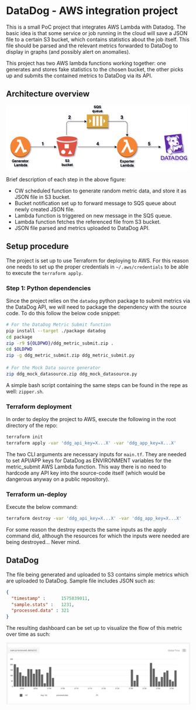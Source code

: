 # DataDog - AWS integration project

This is a small PoC project that integrates AWS Lambda with Datadog. The basic idea is that some service or job running in the cloud will save a JSON file to a certain S3 bucket, which contains statistics about the job itself. This file should be parsed and the relevant metrics forwarded to DataDog to display in graphs (and possibly alert on anomalies).

This project has two AWS lambda functions working together: one generates and stores fake statistics to the chosen bucket, the other picks up and submits the contained metrics to DataDog via its API.

## Architecture overview

![architecture overview](aws-ddg-project.png "Architecture")

Brief description of each step in the above figure:

* CW scheduled function to generate random metric data, and store it as JSON file in S3 bucket.
* Bucket notification set up to forward message to SQS queue about newly created JSON file.
* Lambda function is triggered on new message in the SQS queue.
* Lambda function fetches the referenced file from S3 bucket.
* JSON file parsed and metrics uploaded to DataDog API.

## Setup procedure

The project is set up to use Terraform for deploying to AWS. For this reason one needs to set up the proper credentials in `~/.aws/credentials` to be able to execute the `terraform apply`.

### Step 1: Python dependencies

Since the project relies on the `datadog` python package to submit metrics via the DataDog API, we will need to package the dependency with the source code. To do this follow the below code snippet:

```bash
# For the DataDog Metric Submit function
pip install --target ./package datadog
cd package
zip -r9 ${OLDPWD}/ddg_metric_submit.zip .
cd $OLDPWD
zip -g ddg_metric_submit.zip ddg_metric_submit.py

# For the Mock Data source generator
zip ddg_mock_datasource.zip ddg_mock_datasource.py
```

A simple bash script containing the same steps can be found in the repe as well: `zipper.sh`.

### Terraform deployment

In order to deploy the project to AWS, execute the following in the root directory of the repo:

```bash
terraform init
terraform apply -var 'ddg_api_key=X...X' -var 'ddg_app_key=X...X'
```

The two CLI arguments are necessary inputs for `main.tf`. They are needed to set API/APP keys for DataDog as ENVIRONMENT variables for the metric_submit AWS Lambda function. This way there is no need to hardcode any API key into the source-code itself (which would be dangerous anyway on a public repository).

### Terraform un-deploy

Execute the below command:

```bash
terraform destroy -var 'ddg_api_key=X...X' -var 'ddg_app_key=X...X'
```

For some reason the destroy expects the same inputs as the apply command did, although the resources for which the inputs were needed are being destroyed... Never mind.

## DataDog

The file being generated and uploaded to S3 contains simple metrics which are uploaded to DataDog. Sample file includes JSON such as:

```json
{
  "timestamp" :      1575839011,
  "sample.stats" :   1231,
  "processed.data" : 321
}
```

The resulting dashboard can be set up to visualize the flow of this metric over time as such:

![datadog dashboard overview](ddg.png "Dasboard")
